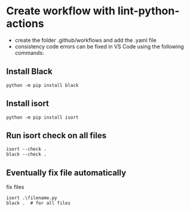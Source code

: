 # Create workflow with lint-python-actions
- create the folder .github/workflows and add the .yaml file
- consistency code errors can be fixed in VS Code using the following commands:

## Install Black

```
python -m pip install black
```

## Install isort

```
python -m pip install isort
```

## Run isort check on all files
```
isort --check .
black --check .
```

## Eventually fix file automatically
fix files
```
isort .\filename.py
black .  # for all files
```
